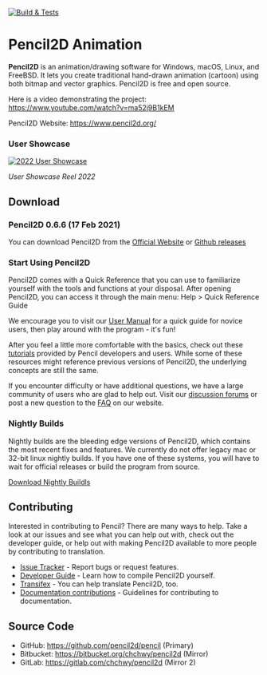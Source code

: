 [![Build & Tests](https://github.com/pencil2d/pencil/actions/workflows/ci.yml/badge.svg)](https://github.com/pencil2d/pencil/actions/workflows/ci.yml)

# Pencil2D Animation

**Pencil2D** is an animation/drawing software for Windows, macOS, Linux, and FreeBSD. It lets you create traditional hand-drawn animation (cartoon) using both bitmap and vector graphics. Pencil2D is free and open source.

Here is a video demonstrating the project: <https://www.youtube.com/watch?v=ma52j9B1kEM>

Pencil2D Website: <https://www.pencil2d.org/>

### User Showcase

[![2022 User Showcase](http://img.youtube.com/vi/ma52j9B1kEM/hqdefault.jpg)](https://www.youtube.com/watch?v=ma52j9B1kEM)

_User Showcase Reel 2022_

## Download

### Pencil2D 0.6.6 (17 Feb 2021)

You can download Pencil2D from the [Official Website][p2d-download] or [Github releases][gh-release]

[p2d-download]: https://www.pencil2d.org/download/
[gh-release]: https://github.com/pencil2d/pencil/releases

### Start Using Pencil2D

Pencil2D comes with a Quick Reference that you can use to familiarize yourself with the tools and functions at your disposal. After opening Pencil2D, you can access it through the main menu: Help > Quick Reference Guide

We encourage you to visit our [User Manual][user-man] for a quick guide for novice users, then play around with the program - it's fun! 

[user-man]: https://www.pencil2d.org/doc/user-manual.html

After you feel a little more comfortable with the basics, check out these [tutorials][pencil-tutorials] provided by Pencil developers and users. While some of these resources might reference previous versions of Pencil2D, the underlying concepts are still the same. 

[pencil-tutorials]: https://www.pencil2d.org/doc/tutorials.html

If you encounter difficulty or have additional questions, we have a large community of users who are glad to help out. Visit our [discussion forums][p2d-discussion] or post a new question to the [FAQ][p2d-faq] on our website. 

[p2d-faq]: https://www.pencil2d.org/doc/faq.html
[p2d-discussion]: https://discuss.pencil2d.org/c/support/5 
  
### Nightly Builds

Nightly builds are the bleeding edge versions of Pencil2D, which contains the most recent fixes and features. We currently do not offer legacy mac or 32-bit linux nightly builds. If you have one of these systems, you will have to wait for official releases or build the program from source.

[Download Nightly Buildls](https://www.pencil2d.org/download/nightly/)

## Contributing

Interested in contributing to Pencil? There are many ways to help. Take a look at our issues and see what you can help out with, check out the developer guide, or help out with making Pencil2D available to more people by contributing to translation.

* [Issue Tracker](https://github.com/pencil2d/pencil/issues) - Report bugs or request features.
* [Developer Guide](https://dev.pencil2d.org/) - Learn how to compile Pencil2D yourself.
* [Transifex](https://www.transifex.com/pencil2d/) - You can help translate Pencil2D, too.
* [Documentation contributions](https://www.pencil2d.org/doc/CONTRIBUTING) - Guidelines for contributing to documentation.

## Source Code

* GitHub: <https://github.com/pencil2d/pencil> (Primary)
* Bitbucket: <https://bitbucket.org/chchwy/pencil2d> (Mirror)
* GitLab: <https://gitlab.com/chchwy/pencil2d> (Mirror 2)
